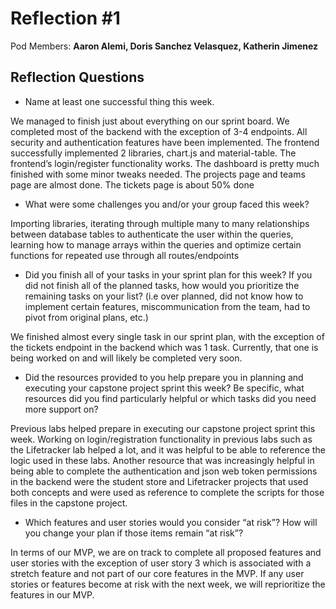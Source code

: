 # Reflection #1

Pod Members: **Aaron Alemi, Doris Sanchez Velasquez, Katherin Jimenez**

## Reflection Questions

* Name at least one successful thing this week.

 We managed to finish just about everything on our sprint board. We completed most of the backend with the exception of 3-4 endpoints. All security and authentication features have been implemented. The frontend successfully implemented 2 libraries, chart.js and material-table. The frontend’s login/register functionality works. The dashboard is pretty much finished with some minor tweaks needed. The projects page and teams page are almost done. The tickets page is about 50% done

* What were some challenges you and/or your group faced this week?

 Importing libraries, iterating through multiple many to many relationships between database tables to authenticate the user within the queries, learning how to manage arrays within the queries and optimize certain functions for repeated use through all routes/endpoints

* Did you finish all of your tasks in your sprint plan for this week? If you did not finish all of the planned tasks, how would you prioritize the remaining tasks on your list?  (i.e over planned, did not know how to implement certain features, miscommunication from the team, had to pivot from original plans, etc.)

 We finished almost every single task in our sprint plan, with the exception of the tickets endpoint in the backend which was 1 task. Currently, that one is being  worked on and will likely be completed very soon. 

* Did the resources provided to you help prepare you in planning and executing your capstone project sprint this week? Be specific, what resources did you find particularly helpful or which tasks did you need more support on?

 Previous labs helped prepare in executing our capstone project sprint this week. Working on login/registration functionality in previous  labs such as the Lifetracker lab helped a lot, and it was helpful to be able to reference the logic used in these labs.  Another resource that was increasingly helpful in being able to complete the authentication and json web token permissions in the backend were the student store and Lifetracker projects that used both concepts and were used as reference to complete the scripts for those files in the capstone project.

* Which features and user stories would you consider “at risk”? How will you change your plan if those items remain “at risk”?

 In terms of our MVP, we are on track to complete all proposed features and user stories with the exception of user story 3 which is associated with a stretch feature and not part of our core features in the MVP. If any user stories or features become at risk with the next week, we will reprioritize the features in our MVP.
